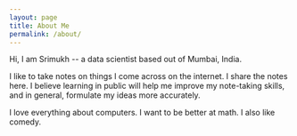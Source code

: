 ```yaml
---
layout: page
title: About Me
permalink: /about/
---
```


Hi, I am Srimukh -- a data scientist based out of Mumbai, India. 


I like to take notes on things I come across on the internet. I share the notes here. I believe learning in public will help me improve my note-taking skills, and in general, formulate my ideas more accurately. 


I love everything about computers. I want to be better at math. I also like comedy.
